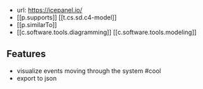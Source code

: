 
- url: https://icepanel.io/
- [[p.supports]] [[t.cs.sd.c4-model]]
- [[p.similarTo]] 
- [[c.software.tools.diagramming]] [[c.software.tools.modeling]]

## Features

- visualize events moving through the system #cool
- export to json
